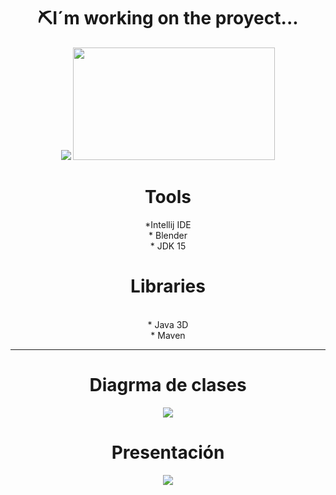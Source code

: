 
<div align="center">
 <h1> ⛏️I´m working on the proyect...</h1>
  
  <img src="https://i.makeagif.com/media/3-28-2015/gmUKeR.gif"/>
  <img src="https://media.giphy.com/media/4oHyOIBIt57ag/giphy.gif" width="323" height="180" />

</div>

<div align="center">
 <h1>Tools</h1>
 *Intellij IDE
 <br>
 * Blender
 <br>
 * JDK 15
</div>

<div align="center">
  <h1>Libraries</h1>
  <br>
  * Java 3D
  <br>
  * Maven
  
  ---
  <div align="center">
   <h1>Diagrma de clases</h1>
   <img src="https://github.com/Magucho/ATM_Machine/assets/98346054/e785621a-d98b-4cce-9886-8c4577d1aaec">

  </div>
  
  <div>
   <h1>Presentación</h1>
    <img src="https://github.com/Magucho/ATM_Machine/assets/98346054/04ebb60d-4002-4760-9c60-8507aa173ad6">
  </div>
</div>


